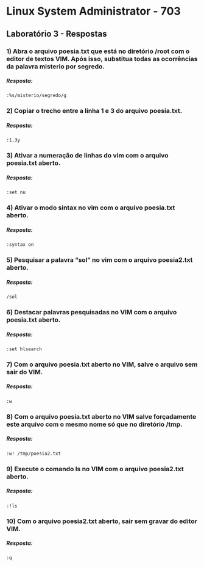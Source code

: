 # Linux System Administrator - 703

## Laboratório 3 - Respostas


### 1) Abra o arquivo poesia.txt que está no diretório /root com o editor de textos VIM. Após isso, substitua todas as ocorrências da palavra misterio por segredo.

##### Resposta:
`:%s/misterio/segredo/g`


### 2) Copiar o trecho entre a linha 1 e 3 do arquivo poesia.txt.

##### Resposta:
`:1,3y`


### 3) Ativar a numeração de linhas do vim com o arquivo poesia.txt aberto.

##### Resposta:
`:set nu`


### 4) Ativar o modo sintax no vim com o arquivo poesia.txt aberto.

##### Resposta:
`:syntax on`


### 5) Pesquisar a palavra “sol” no vim com o arquivo poesia2.txt aberto.

##### Resposta:
`/sol`


### 6) Destacar palavras pesquisadas no VIM com o arquivo poesia.txt aberto.

##### Resposta:
`:set hlsearch`


### 7) Com o arquivo poesia.txt aberto no VIM, salve o arquivo sem sair do VIM.

##### Resposta:
`:w`


### 8) Com o arquivo poesia.txt aberto no VIM salve forçadamente este arquivo com o mesmo nome só que no diretório /tmp.

##### Resposta:
`:w! /tmp/poesia2.txt`


### 9) Execute o comando ls no VIM  com o arquivo poesia2.txt aberto.

##### Resposta:
`:!ls`


### 10) Com o arquivo poesia2.txt aberto, sair sem gravar do editor VIM.

##### Resposta:
`:q`

